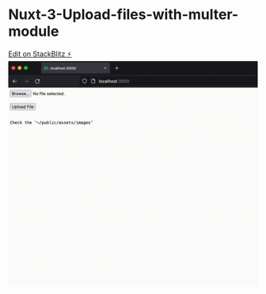 # Nuxt-3-Upload-files-with-multer-module

[Edit on StackBlitz ⚡️](https://stackblitz.com/edit/nuxt-starter-fbp4pn)
![alt text](https://github.com/ReaganM02/Nuxt-3-Upload-files-with-multer-module/blob/main/public/Screen%20Recording%202023-04-25%20at%207.41.41%20PM.gif)
